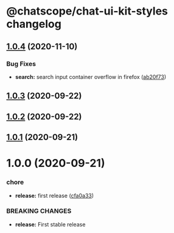 # @chatscope/chat-ui-kit-styles changelog

## [1.0.4](https://github.com/chatscope/chat-ui-kit-styles/compare/v1.0.3...v1.0.4) (2020-11-10)


### Bug Fixes

* **search:** search input container overflow in firefox ([ab20f73](https://github.com/chatscope/chat-ui-kit-styles/commit/ab20f73625ec0e2d8f2d42fafad62a1b141dce04))

## [1.0.3](https://github.com/chatscope/chat-ui-kit-styles/compare/v1.0.2...v1.0.3) (2020-09-22)

## [1.0.2](https://github.com/chatscope/chat-ui-kit-styles/compare/v1.0.1...v1.0.2) (2020-09-22)

## [1.0.1](https://github.com/chatscope/chat-ui-kit-styles/compare/v1.0.0...v1.0.1) (2020-09-21)

# 1.0.0 (2020-09-21)


### chore

* **release:** first release ([cfa0a33](https://github.com/chatscope/chat-ui-kit-styles/commit/cfa0a33aa2a5594aa81d6e110268670a0afa7a25))


### BREAKING CHANGES

* **release:** First stable release
